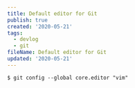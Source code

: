 ```yaml
---
title: Default editor for Git
publish: true
created: '2020-05-21'
tags:
  - devlog
  - git
fileName: Default editor for Git
updated: '2020-05-21'
---
```



```shell
$ git config --global core.editor "vim"
```

